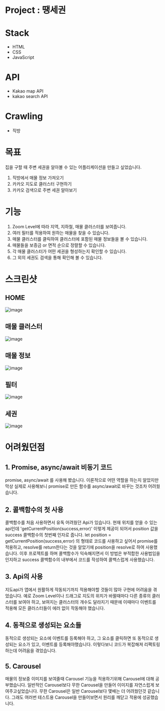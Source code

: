 # Project : 땡세권

# Stack

- HTML
- CSS
- JavaScript

# API

- Kakao map API
- kakao search API

# Crawling

- 직방

# 목표

집을 구할 때 주변 세권을 알아볼 수 있는 어플리케이션을 만들고 싶었습니다.

1. 직방에서 매물 정보 가져오기
2. 카카오 지도로 클러스터 구현하기
3. 카카오 검색으로 주변 세권 알아보기

# 기능

1. Zoom Level에 따라 지역, 지하철, 매물 클러스터를 보여줍니다.
2. 여러 필터를 적용하여 원하는 매물을 찾을 수 있습니다.
3. 매물 클러스터를 클릭하여 클러스터에 포함된 매물 정보들을 볼 수 있습니다.
4. 매물들을 보증금 or 면적 순으로 정렬할 수 있습니다.
5. 각 매물 클러스터가 어떤 세권을 형성하는지 확인할 수 있습니다.
6. 그 외의 세권도 검색을 통해 확인해 볼 수 있습니다.

# 스크린샷

## HOME

![image](https://user-images.githubusercontent.com/70611956/233365150-f2ecac82-0d46-48b3-8c98-09a3a2a67896.png)

## 매물 클러스터

![image](https://user-images.githubusercontent.com/70611956/233365326-21aa319f-32ce-4eef-aac8-6c1c3ac54055.png)

## 매물 정보

![image](https://user-images.githubusercontent.com/70611956/233365387-c569cfbb-d71e-4b31-882d-b6d804e83cac.png)

## 필터

![image](https://user-images.githubusercontent.com/70611956/233365521-c94293d1-d2c6-4504-90cf-7966323765fa.png)

## 세권

![image](https://user-images.githubusercontent.com/70611956/233365612-a55c1974-1896-4baa-a2ea-3c6bc6117c7c.png)

# 어려웠던점

## 1. Promise, async/await 비동기 코드

promise, async/await 를 사용해 봤습니다. 이론적으로 어떤 역할을 하는지 알았지만 막상 실제로 사용해보니 promise로 만든 함수를 async/await로 바꾸는 것조차 어려웠습니다.

## 2. 콜백함수의 첫 사용

콜백함수를 처음 사용하면서 유독 어려웠던 Api가 있습니다.
현재 위치를 얻을 수 있는 api인데 'getCurrentPosition(success,error)' 이렇게 제공이 되어서 position 값을 success 콜백함수의 첫번째 인자로 줍니다.
let position = getCurrentPosition(success,error) 의 형태로 코드를 사용하고 싶어서 promise를 적용하고, resolve를 return한다는 것을 알았기에 position을 resolve로 하여 사용했습니다.
이후 프로젝트를 하며 콜백함수가 익숙해지면서 이 방법은 부적합한 사용법임을 인지하고 success 콜백함수의 내부에서 코드를 작성하여 콜백스럽게 사용했습니다.

## 3. Api의 사용

지도api가 앱에서 원활하게 작동되기까지 적용해야할 것들이 많아 구현에 어려움을 겪었습니다. 예로 Zoom Level이나 드래그로 지도의 위치가 바뀔때마다 다른 종류의 클러스터를 보여야 하고, 보여지는 클러스터의 개수도 달라지기 때문에 이때마다 이벤트를 적용해 모든 클러스터들이 에러 없이 작동해야 했습니다.

## 4. 동적으로 생성되는 요소들

동적으로 생성되는 요소에 이벤트를 등록해야 하고, 그 요소를 클릭하면 또 동적으로 생성되는 요소가 있고, 이벤트를 등록해야했습니다. 이렇다보니 코드가 복잡해져 리팩토링하는데 어려움을 겪었습니다.

## 5. Carousel

매물의 정보중 이미지를 보여줄때 Carousel 기능을 적용하기위해 Carousel에 대해 공부했습니다. 일반적인 Carousel보다 무한 Carousel을 만들어 이미지를 자연스럽게 보여주고싶었습니다. 무한 Carousel은 일반 Carousel보다 몇배는 더 어려웠던것 같습니다. 그래도 여러번 테스트용 Carousel을 만들어보면서 원리를 깨닫고 적용에 성공했습니다.
